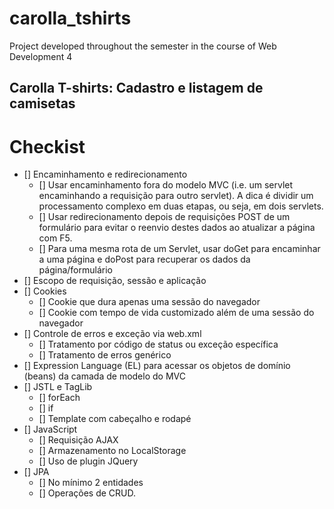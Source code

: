 # carolla_tshirts

Project developed throughout the semester in the course of Web Development 4

## Carolla T-shirts: Cadastro e listagem de camisetas

# Checkist

- [] Encaminhamento e redirecionamento
  - [] Usar encaminhamento fora do modelo MVC (i.e. um servlet encaminhando a requisição para outro servlet). A dica é dividir um processamento complexo em duas etapas, ou seja, em dois servlets.
  - [] Usar redirecionamento depois de requisições POST de um formulário para evitar o reenvio destes dados ao atualizar a página com F5.
  - [] Para uma mesma rota de um Servlet, usar doGet para encaminhar a uma página e doPost para recuperar os dados da página/formulário
- [] Escopo de requisição, sessão e aplicação
- [] Cookies
  - [] Cookie que dura apenas uma sessão do navegador
  - [] Cookie com tempo de vida customizado além de uma sessão do navegador
- [] Controle de erros e exceção via web.xml
  - [] Tratamento por código de status ou exceção específica
  - [] Tratamento de erros genérico
- [] Expression Language (EL) para acessar os objetos de domínio (beans) da camada de modelo do MVC
- [] JSTL e TagLib
  - [] forEach
  - [] if
  - [] Template com cabeçalho e rodapé
- [] JavaScript
  - [] Requisição AJAX
  - [] Armazenamento no LocalStorage
  - [] Uso de plugin JQuery
- [] JPA
  - [] No mínimo 2 entidades
  - [] Operações de CRUD.
